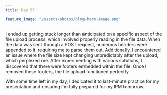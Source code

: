 ```yaml
---
title: Day 55

feature_image: "/assets/photos/blog-hero-image.png"
---
```


I ended up getting stuck longer than anticipated on a specific aspect of the file upload process,
which involved properly reading in the file data. When the data was sent through a POST request,
numerous headers were appended to it, requiring me to parse them out. Additionally, I encountered
an issue where the file size kept changing unpredictably after the upload, which perplexed me. After
experimenting with various solutions, I discovered that there were footers embedded within the file.
Once I removed these footers, the file upload functioned perfectly.

With some time left in my day, I dedicated it to last-minute practice for my presentation and
ensuring I'm fully prepared for my IPM tomorrow.
  